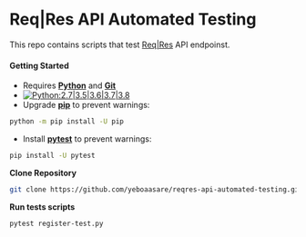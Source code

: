 # Req|Res API Automated Testing
This repo contains scripts that test [Req|Res](https://reqres.in/) API endpoinst.

#### **Getting Started**<br />
* Requires **[Python](https://www.python.org/downloads/)** and **[Git](https://git-scm.com/)**
* [<img src="https://img.shields.io/pypi/pyversions/seleniumbase.svg?color=22AAEE" alt="Python:2.7|3.5|3.6|3.7|3.8" />](https://www.python.org/downloads/)
* Upgrade **[pip](https://pypi.org/project/pip/)** to prevent warnings:
```bash
python -m pip install -U pip
```
* Install  **[pytest](https://docs.pytest.org/en/stable/getting-started.html)** to prevent warnings:
```bash
pip install -U pytest

```

**Clone Repository**
```bash
git clone https://github.com/yeboaasare/reqres-api-automated-testing.git
```

**Run tests scripts**
```bash
pytest register-test.py

```


